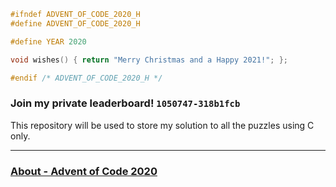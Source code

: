 ```c
#ifndef ADVENT_OF_CODE_2020_H
#define ADVENT_OF_CODE_2020_H

#define YEAR 2020

void wishes() { return "Merry Christmas and a Happy 2021!"; };

#endif /* ADVENT_OF_CODE_2020_H */
```

### Join my private leaderboard! `1050747-318b1fcb`

This repository will be used to store my solution to all the puzzles using C only.

---

### [About - Advent of Code 2020](https://adventofcode.com/2020/about)